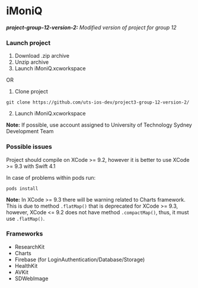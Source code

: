 # iMoniQ
***project-group-12-version-2:***
*Modified version of project for group 12*

### Launch project
1. Download .zip archive
2. Unzip archive
2. Launch iMoniQ.xcworkspace

OR

1. Clone project

```git clone https://github.com/uts-ios-dev/project3-group-12-version-2/```

2. Launch iMoniQ.xcworkspace

**Note:** If possible, use account assigned to University of Technology Sydney Development Team 

### Possible issues
Project should compile on XCode >= 9.2, however it is better to use XCode >= 9.3 with Swift 4.1

In case of problems within pods run:

```pods install```

**Note:** In XCode >= 9.3 there will be warning related to Charts framework. This is due to method ```.flatMap()``` that is deprecated for XCode >= 9.3, however, XCode <= 9.2 does not have method ```.compactMap()```, thus, it must use ```.flatMap()```.

### Frameworks
* ResearchKit
* Charts
* Firebase (for LoginAuthentication/Database/Storage)
* HealthKit
* AVKit
* SDWebImage
